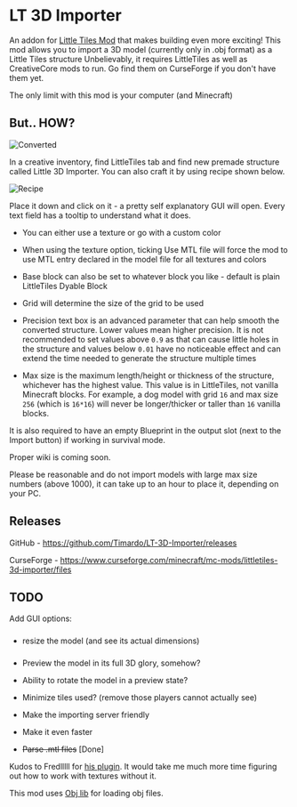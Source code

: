 # LT 3D Importer
An addon for [Little Tiles Mod](https://www.curseforge.com/minecraft/mc-mods/littletiles) that makes building even more exciting!
This mod allows you to import a 3D model (currently only in .obj format) as a Little Tiles structure
Unbelievably, it requires LittleTiles as well as CreativeCore mods to run. Go find them on CurseForge if you don't have them yet.

The only limit with this mod is your computer (and Minecraft)

## But.. HOW?

![Converted](https://i.imgur.com/7x1chXW.png)

In a creative inventory, find LittleTiles tab and find new premade structure called Little 3D Importer. You can also craft it by using recipe shown below.

![Recipe](https://i.imgur.com/WUeV1ov.png?)

Place it down and click on it - a pretty self explanatory GUI will open. Every text field has a tooltip to understand what it does.

- You can either use a texture or go with a custom color

- When using the texture option, ticking Use MTL file will force the mod to use MTL entry declared in the model file for all textures and colors

- Base block can also be set to whatever block you like - default is plain LittleTiles Dyable Block

- Grid will determine the size of the grid to be used

- Precision text box is an advanced parameter that can help smooth the converted structure. Lower values mean higher precision. It is not recommended to set values above `0.9` as that can cause little holes in the structure and values below `0.01` have no noticeable effect and can extend the time needed to generate the structure multiple times

- Max size is the maximum length/height or thickness of the structure, whichever has the highest value. This value is in LittleTiles, not vanilla Minecraft blocks. For example, a dog model with grid `16` and max size `256` (which is `16*16`) will never be longer/thicker or taller than `16` vanilla blocks.


It is also required to have an empty Blueprint in the output slot (next to the Import button) if working in survival mode.


Proper wiki is coming soon.

Please be reasonable and do not import models with large max size numbers (above 1000), it can take up to an hour to place it, depending on your PC.

## Releases
GitHub - https://github.com/Timardo/LT-3D-Importer/releases

CurseForge - https://www.curseforge.com/minecraft/mc-mods/littletiles-3d-importer/files

## TODO

Add GUI options:
###
 - resize the model (and see its actual dimensions)
###
 - Preview the model in its full 3D glory, somehow?

 - Ability to rotate the model in a preview state?

 - Minimize tiles used? (remove those players cannot actually see)

 - Make the importing server friendly

 - Make it even faster

 - ~~Parse .mtl files~~ [Done]

Kudos to Fredlllll for [his plugin](https://dev.bukkit.org/projects/print3d). It would take me much more time figuring out how to work
with textures without it.

This mod uses [Obj lib](https://github.com/javagl/Obj) for loading obj files.
